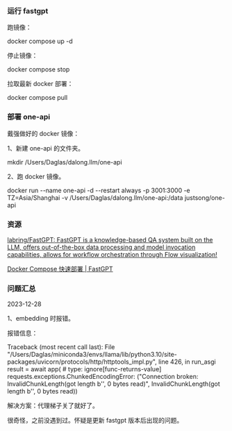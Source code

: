 ### 运行 fastgpt

跑镜像：

docker compose up -d

停止镜像：

docker compose stop

拉取最新 docker 部署：

docker compose pull


### 部署 one-api

戴强做好的 docker 镜像：

1、新建 one-api 的文件夹。

mkdir /Users/Daglas/dalong.llm/one-api

2、跑 docker 镜像。

docker run --name one-api -d --restart always -p 3001:3000 -e TZ=Asia/Shanghai -v /Users/Daglas/dalong.llm/one-api:/data justsong/one-api

### 资源

[labring/FastGPT: FastGPT is a knowledge-based QA system built on the LLM, offers out-of-the-box data processing and model invocation capabilities, allows for workflow orchestration through Flow visualization!](https://github.com/labring/FastGPT?tab=readme-ov-file)

[Docker Compose 快速部署 | FastGPT](https://doc.fastgpt.in/docs/development/docker/)

### 问题汇总

2023-12-28

1、embedding 时报错。

报错信息：

Traceback (most recent call last):
  File "/Users/Daglas/miniconda3/envs/llama/lib/python3.10/site-packages/uvicorn/protocols/http/httptools_impl.py", line 426, in run_asgi
    result = await app(  # type: ignore[func-returns-value]
requests.exceptions.ChunkedEncodingError: ("Connection broken: InvalidChunkLength(got length b'', 0 bytes read)", InvalidChunkLength(got length b'', 0 bytes read))

解决方案：代理梯子关了就好了。

很奇怪，之前没遇到过。怀疑是更新 fastgpt 版本后出现的问题。

